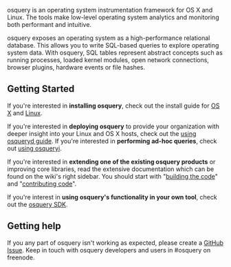 osquery is an operating system instrumentation framework for OS X and Linux.
The tools make low-level operating system analytics and monitoring both performant and intuitive.

osquery exposes an operating system as a high-performance relational database. This allows you to write SQL-based queries to explore operating system data. With osquery, SQL tables represent abstract concepts such as running processes, loaded kernel modules, open network connections, browser plugins, hardware events or file hashes.

## Getting Started

If you're interested in **installing osquery**, check out the install guide for [OS X](installation/install-os-x) and [Linux](installation/install-linux).

If you're interested in **deploying osquery** to provide your organization with deeper insight into your Linux and OS X hosts, check out the [using osqueryd guide](introduction/using-osqueryd).
If you're interested in **performing ad-hoc queries**, check out [using osqueryi](introduction/using-osqueryi).

If you're interested in **extending one of the existing osquery products** or improving core libraries, read the extensive documentation which can be found on the wiki's right sidebar. You should start with "[building the code](development/building)" and "[contributing code](development/contributing-code)".

If you're interest in **using osquery's functionality in your own tool**, check out the [osquery SDK](development/osquery-sdk).

## Getting help

If you any part of osquery isn't working as expected, please create a [GitHub Issue](https://github.com/facebook/osquery/issues). 
Keep in touch with osquery developers and users in #osquery on freenode.